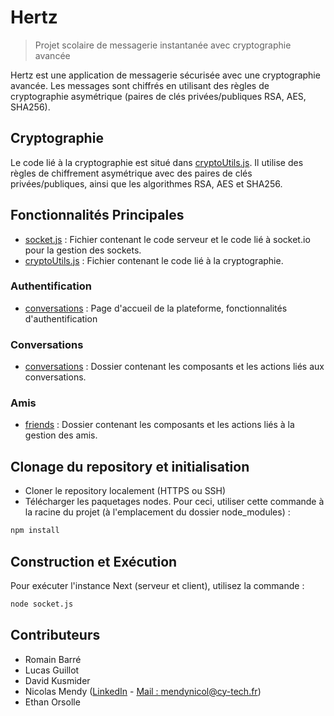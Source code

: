 # Hertz
> Projet scolaire de messagerie instantanée avec cryptographie avancée

Hertz est une application de messagerie sécurisée avec une cryptographie avancée. Les messages sont chiffrés en utilisant des règles de cryptographie asymétrique (paires de clés privées/publiques RSA, AES, SHA256).

## Cryptographie

Le code lié à la cryptographie est situé dans [cryptoUtils.js](./src/utils/cryptoUtils.js). Il utilise des règles de chiffrement asymétrique avec des paires de clés privées/publiques, ainsi que les algorithmes RSA, AES et SHA256.

## Fonctionnalités Principales

- [socket.js](./socket.js) : Fichier contenant le code serveur et le code lié à socket.io pour la gestion des sockets.
- [cryptoUtils.js](./src/utils/cryptoUtils.js) : Fichier contenant le code lié à la cryptographie.

### Authentification

- [conversations](./src/app/page.tsx) : Page d'accueil de la plateforme, fonctionnalités d'authentification

### Conversations

- [conversations](./src/app/conversations) : Dossier contenant les composants et les actions liés aux conversations.

### Amis

- [friends](./src/app/friends) : Dossier contenant les composants et les actions liés à la gestion des amis.

## Clonage du repository et initialisation

- Cloner le repository localement (HTTPS ou SSH)
- Télécharger les paquetages nodes. Pour ceci, utiliser cette commande à la racine du projet (à l'emplacement du dossier node_modules) :

```bash
npm install
```

## Construction et Exécution

Pour exécuter l'instance Next (serveur et client), utilisez la commande :

```bash
node socket.js
```

## Contributeurs

- Romain Barré
- Lucas Guillot
- David Kusmider
- Nicolas Mendy ([LinkedIn](https://www.linkedin.com/in/nicolas--dubois/) - [Mail : mendynicol@cy-tech.fr](mailto:mendynicol@cy-tech.fr))
- Ethan Orsolle
